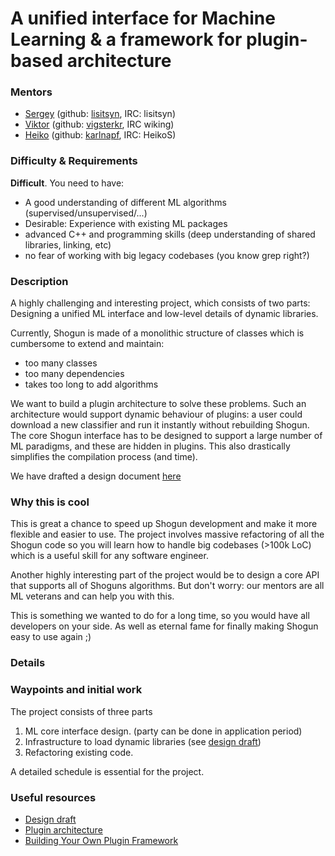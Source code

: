 # A unified interface for Machine Learning & a framework for plugin-based architecture

### Mentors
 * [Sergey](Sergey%20Lisitsyn) (github: [lisitsyn](https://github.com/lisitsyn), IRC: lisitsyn)
 * [Viktor](Viktor%20Gal) (github: [vigsterkr](https://github.com/vigsterkr), IRC wiking)
 * [Heiko](Heiko%20Strathmann) (github: [karlnapf](https://github.com/karlnapf), IRC: HeikoS)

### Difficulty & Requirements
**Difficult**. You need to have:
 * A good understanding of different ML algorithms (supervised/unsupervised/...)
 * Desirable: Experience with existing ML packages
 * advanced C++ and programming skills (deep understanding of shared libraries, linking, etc)
 * no fear of working with big legacy codebases (you know grep right?)

### Description
A highly challenging and interesting project, which consists of two parts: Designing a unified ML interface and low-level details of dynamic libraries.

Currently, Shogun is made of a monolithic structure of classes which is cumbersome to extend and maintain:

 * too many classes
 * too many dependencies
 * takes too long to add algorithms

We want to build a plugin architecture to solve these problems. Such an architecture would support dynamic behaviour of plugins: a user could download a new classifier and run it instantly without rebuilding Shogun. The core Shogun interface has to be designed to support a large number of ML paradigms, and these are hidden in plugins. This also drastically simplifies the compilation process (and time).

We have drafted a design document [here](https://github.com/shogun-toolbox/shogun/wiki/New-parameters-framework-and-plugins)


### Why this is cool

This is great a chance to speed up Shogun development and make it more flexible and easier to use. The project involves massive refactoring of all the Shogun code so you will learn how to handle big codebases (>100k LoC) which is a useful skill for any software engineer.

Another highly interesting part of the project would be to design a core API that supports all of Shoguns algorithms. But don't worry: our mentors are all ML veterans and can help you with this.

This is something we wanted to do for a long time, so you would have all developers on your side. As well as eternal fame for finally making Shogun easy to use again ;)

### Details

### Waypoints and initial work

The project consists of three parts

1. ML core interface design. (party can be done in application period)
2. Infrastructure to load dynamic libraries (see [design draft](https://github.com/shogun-toolbox/shogun/wiki/New-parameters-framework-and-plugins))
3. Refactoring existing code.

A detailed schedule is essential for the project. 

### Useful resources

* [Design draft](https://github.com/shogun-toolbox/shogun/wiki/New-parameters-framework-and-plugins)
* [Plugin architecture](http://blog.nuclex-games.com/tutorials/cxx/plugin-architecture/)
* [Building Your Own Plugin Framework](http://www.drdobbs.com/cpp/building-your-own-plugin-framework-part/204202899)
